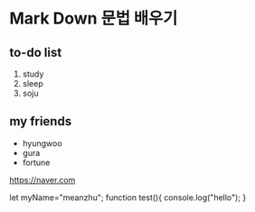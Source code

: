 # Mark Down 문법 배우기

## to-do list
1. study
2. sleep
3. soju

## my friends
- hyungwoo
- gura
- fortune

https://naver.com

let myName="meanzhu";
function test(){
  console.log("hello");
}
